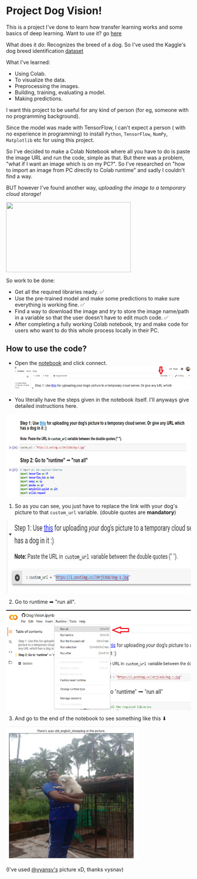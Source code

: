 # Project Dog Vision!

This is a project I've done to learn how transfer learning works and some basics of deep learning. Want to use it? go [here](#how-to-use-the-code)

What does it do: Recognizes the breed of a dog. So I've used the Kaggle's dog breed identification [dataset](https://www.kaggle.com/c/dog-breed-identification/data#)

What I've learned:
  * Using Colab.
  * To visualize the data.
  * Preprocessing the images.
  * Building, training, evaluating a model.
  * Making predictions.

I want this project to be useful for any kind of person (for eg, someone with no programming background). 

Since the model was made with TensorFlow, I can't expect a person ( with no experience in programming) to install `Python`, `TensorFlow`, `NumPy`, `Matplotlib` etc for using this project.

So I've decided to make a Colab Notebook where all you have to do is paste the image URL and run the code, simple as that. But there was a problem, "what if I want an image which is on my PC?". So I've researched on "how to import an image from PC directly to Colab runtime" and sadly I couldn't find a way. 

BUT however I've found another way, *uploading the image to a temporary cloud storage!*

<img src="https://nyc3.digitaloceanspaces.com/memecreator-cdn/media/__processed__/518/template-yeah-this-is-big-brain-time-1619-0c6db91aec9c.jpeg" align="center" height="191" width="340">

So work to be done:
  * Get all the required libraries ready. ✅
  * Use the pre-trained model and make some predictions to make sure everything is working fine. ✅
  * Find a way to download the image and *try* to store the image name/path in a variable so that the user doesn't have to edit much code. ✅
  * After completing a fully working Colab notebook, try and make code for users who want to do this whole process locally in their PC.
  
## How to use the code?

  * Open the [notebook](https://colab.research.google.com/github/insaiyancvk/dog-vision/blob/main/Dog_Vision.ipynb) and click connect.
![](https://github.com/insaiyancvk/dog-vision/raw/main/connect.png)

  * You literally have the steps given in the notebook itself. I'll anyways give detailed instructions here.
  
<img src="https://github.com/insaiyancvk/dog-vision/raw/main/steps.png" align="center" height="228" width="741">
  
  1. So as you can see, you just have to replace the link with your dog's picture to that `custom_url` variable. (double quotes are **mandatory**)

<img src="https://github.com/insaiyancvk/dog-vision/raw/main/url.png" align="center" height="199" width="711">
  
  2. Go to runtime ➡ "run all".

<img src="https://github.com/insaiyancvk/dog-vision/raw/main/run-all.png" align="center" height="273" width="540">

  3. And go to the end of the notebook to see something like this ⬇

<img src="https://github.com/insaiyancvk/dog-vision/raw/main/vysnav.png" align="center" height="367" width="362">

(I've used [@vyansv's](https://github.com/vyshnavp6423355) picture xD, thanks vysnav)
